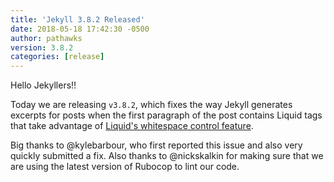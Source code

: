 ```yaml
---
title: 'Jekyll 3.8.2 Released'
date: 2018-05-18 17:42:30 -0500
author: pathawks
version: 3.8.2
categories: [release]
---
```


Hello Jekyllers!!

Today we are releasing `v3.8.2`, which fixes the way Jekyll generates excerpts
for posts when the first paragraph of the post contains Liquid tags that take
advantage of [Liquid's whitespace control feature][Liquid whitespace].

Big thanks to @kylebarbour, who first reported this issue and also very quickly
submitted a fix. Also thanks to @nickskalkin for making sure that we are using
the latest version of Rubocop to lint our code.

[Liquid whitespace]: https://shopify.github.io/liquid/basics/whitespace/
